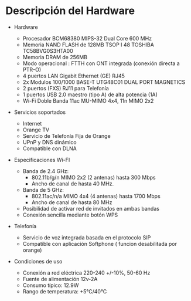 # Descripción del Hardware

- Hardware

    - Procesador BCM68380 MIPS-32 Dual Core 600 MHz
    - Memoria NAND FLASH de 128MB TSOP I 48 TOSHIBA TC58BVG0S3HTA00
    - Memoria DRAM de 256MB
    -  Modo operacional : FTTH con ONT integrada (conexión directa a PTR-O)
    - 4 puertos LAN Gigabit Ethernet (GE) RJ45
    - 2x Modulos 100/1000 BASE-T UTG48C01 DUAL PORT MAGNETICS
    - 2 puertos (FXS) RJ11 para Telefonía
    - 1 puertos USB 2.0 maestro (tipo A) de alta potencia  (1A)
    - Wi-Fi Doble Banda  11ac MU-MIMO 4x4, 11n MIMO 2x2

- Servicios soportados

    - Internet
    - Orange TV
    - Servicio de Telefonía Fija de Orange
    - UPnP y DNS dinámico
    - Compatible con DLNA

- Especificaciones Wi-FI

    - Banda de 2.4 GHz:
        - 802.11b/g/n MIMO 2x2 (2 antenas) hasta 300 Mbps
        - Ancho de canal de hasta 40 MHz.
    - Banda de 5 GHz:
        - 802.11ac/n/a MIMO 4x4 (4 antenas) hasta 1700 Mbps
        - Ancho de canal de hasta 80 MHz
    - Posibilidad de activar red de invitados en ambas bandas
    - Conexión sencilla mediante botón WPS

- Telefonía

    - Servicio de voz integrada basada en el protocolo SIP
    - Compatible con aplicación Softphone ( funcion desabilitada por orange)

- Condiciones de uso

   - Conexión a red eléctrica 220-240 +/-10%, 50-60 Hz
   - Fuente de alimentación 12v-2A
   - Consumo típico: 12.9W
   - Rango de temperatura: +5°C/40°C


